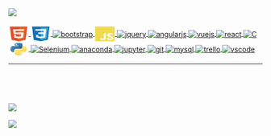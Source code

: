 <div align="left">
  <a href="https://github.com/viniciuschiarato">
  <img height="180em" src="https://github-readme-stats.vercel.app/api/top-langs/?username=viniciuschiarato&layout=compact&langs_count=7&theme=gruvbox"/>
</div>
<div style="display: inline_block"><br>  
  <img align="center" alt="HTML" height="30" width="40" src="https://raw.githubusercontent.com/devicons/devicon/master/icons/html5/html5-original.svg">
  <img align="center" alt="CSS" height="30" width="40" src="https://raw.githubusercontent.com/devicons/devicon/master/icons/css3/css3-original.svg">
  <img align="center" alt="bootstrap" height="30" width="40" 
src="https://cdn.jsdelivr.net/gh/devicons/devicon/icons/bootstrap/bootstrap-original.svg">
  <img align="center" alt="JS" height="30" width="40" src="https://raw.githubusercontent.com/devicons/devicon/master/icons/javascript/javascript-plain.svg">
  <img align="center" alt="jquery" height="30" width="40" 
src="https://cdn.jsdelivr.net/gh/devicons/devicon/icons/jquery/jquery-plain-wordmark.svg">
  <img align="center" alt="angularjs" height="30" width="40" 
src="https://cdn.jsdelivr.net/gh/devicons/devicon/icons/angularjs/angularjs-original.svg">
  <img align="center" alt="vuejs" height="30" width="40" 
src="https://cdn.jsdelivr.net/gh/devicons/devicon/icons/vuejs/vuejs-original.svg">
  <img align="center" alt="react" height="30" width="40" 
src="https://cdn.jsdelivr.net/gh/devicons/devicon/icons/react/react-original.svg">
  <img align="center" alt="C" height="30" width="40" 
src="https://cdn.jsdelivr.net/gh/devicons/devicon/icons/c/c-original.svg">
  <img align="center" alt="Python" height="30" width="40" src="https://raw.githubusercontent.com/devicons/devicon/master/icons/python/python-original.svg">
  <img align="center" alt="Selenium" height="30" width="40" 
src="https://cdn.jsdelivr.net/gh/devicons/devicon/icons/selenium/selenium-original.svg">
  <img align="center" alt="anaconda" height="30" width="40" 
src="https://cdn.jsdelivr.net/gh/devicons/devicon/icons/anaconda/anaconda-original.svg">
  <img align="center" alt="jupyter" height="30" width="40" 
src="https://cdn.jsdelivr.net/gh/devicons/devicon/icons/jupyter/jupyter-original-wordmark.svg">
  <img align="center" alt="git" height="30" width="40" 
src="https://cdn.jsdelivr.net/gh/devicons/devicon/icons/git/git-original.svg">
  <img align="center" alt="mysql" height="50" width="50" 
src="https://cdn.jsdelivr.net/gh/devicons/devicon/icons/mysql/mysql-original-wordmark.svg">
    <img align="center" alt="trello" height="30" width="40" 
src="https://cdn.jsdelivr.net/gh/devicons/devicon/icons/trello/trello-plain.svg">
      <img align="center" alt="vscode" height="30" width="40" 
src="https://cdn.jsdelivr.net/gh/devicons/devicon/icons/vscode/vscode-original.svg">
        




  
  
  ---
  <p style="padding-bottom: 50px;"></p>
<div style="display: inline_block">  
  
  <a href = "mailto:viniciussantoschiarato@gmail.com"><img src="https://img.shields.io/badge/-Gmail-%23333?style=for-the-badge&logo=gmail&logoColor=white" target="_blank"></a> 
  
<a href="https://www.linkedin.com/in/vinicius-chiarato/" target="_blank"><img src="https://img.shields.io/badge/-LinkedIn-%230077B5?style=for-the-badge&logo=linkedin&logoColor=white" target="_blank"></a> 
</div>
